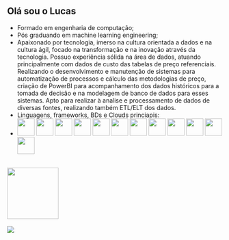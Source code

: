 ## Olá sou o Lucas
 - Formado em engenharia de computação;
 - Pós graduando em machine learning engineering;
 - Apaixonado por tecnologia, imerso na cultura orientada a dados e na cultura ágil, focado na transformação e na inovação através da tecnologia. Possuo experiência sólida na área de dados, atuando principalmente com dados de custo das tabelas de preço referenciais. Realizando o desenvolvimento e manutenção de sistemas para automatização de processos e cálculo das metodologias de preço, criação de PowerBI para acompanhamento dos dados históricos para a tomada de decisão e na modelagem de banco de dados para esses sistemas. Apto para realizar à analise e processamento de dados de diversas fontes, realizando também ETL/ELT dos dados. 
- Linguagens, frameworks, BDs e Clouds princiapis: 
- <img src="https://cdn.jsdelivr.net/gh/devicons/devicon@latest/icons/rstudio/rstudio-original.svg" height="40" width="40" />  <img src="https://cdn.jsdelivr.net/gh/devicons/devicon@latest/icons/python/python-original.svg" height="40" width="40" />
<img src="https://cdn.jsdelivr.net/gh/devicons/devicon@latest/icons/rust/rust-original.svg" height="40" width="40" /> <img src="https://cdn.jsdelivr.net/gh/devicons/devicon@latest/icons/csharp/csharp-original.svg" height="40" width="40" />
<img src="https://cdn.jsdelivr.net/gh/devicons/devicon@latest/icons/typescript/typescript-original.svg" height="40" width="40" /> <img src="https://cdn.jsdelivr.net/gh/devicons/devicon@latest/icons/npm/npm-original-wordmark.svg" height="40" width="40" />
<img src="https://cdn.jsdelivr.net/gh/devicons/devicon@latest/icons/flask/flask-original.svg" height="40" width="40" /> <img src="https://cdn.jsdelivr.net/gh/devicons/devicon@latest/icons/djangorest/djangorest-original.svg" height="40" width="40" />
<img src="https://cdn.jsdelivr.net/gh/devicons/devicon@latest/icons/postgresql/postgresql-original.svg" height="40" width="40" /> <img src="https://cdn.jsdelivr.net/gh/devicons/devicon@latest/icons/sqlite/sqlite-original.svg" height="40" width="40" />
<img src="https://cdn.jsdelivr.net/gh/devicons/devicon@latest/icons/amazonwebservices/amazonwebservices-original-wordmark.svg" height="40" width="40" /> <img src="https://cdn.jsdelivr.net/gh/devicons/devicon@latest/icons/googlecloud/googlecloud-original.svg" height="40" width="40" />
##
<div>
 <a href="https://github.com/Lucas-lcm">
 <img src="https://github-readme-stats.vercel.app/api/top-langs/?username=Lucas-lcm&layout=compact&theme=tokyonight&hide_border=true" height="120cm" />
</div>

<br>
<a href="https://www.linkedin.com/in/lucascmenezes/" alt="linkedin" target="_blank"><img src="https://img.shields.io/badge/LinkedIn-%230077B5.svg?&style=flat-square&logo=linkedin&logoColor=white"></a>
